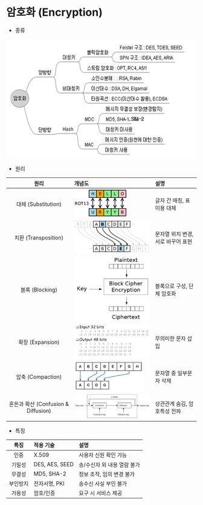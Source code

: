 암호화 (Encryption)
=====

   - 종류
   
   <img title="encryption" src="./images/encryption/encryption.png" alt="encryption" width="700px">

   - 원리
   
| 원리 | 개념도 | 설명 |
| :---: | :--- | :--- |
| 대체 (Substitution) | <img title="encryption" src="./images/encryption/substitution.png" alt="Substitution"> | 글자 간 매칭, 표 이용 대체 |
| 치환 (Transposition) | <img title="encryption" src="./images/encryption/transposition.png" alt="Transposition"> |  문자열 위치 변경, 서로 바꾸어 표현 |
| 블록 (Blocking) | <img title="encryption" src="./images/encryption/blocking.png" alt="Blocking"> | 블록으로 구성, 단체 암호화 |
| 확장 (Expansion) | <img title="encryption" src="./images/encryption/expansion.png" alt="Expansion"> | 무의미한 문자 삽입 |
| 압축 (Compaction) | <img title="encryption" src="./images/encryption/compaction.png" alt="Compaction"> | 문자열 중 일부문자 삭제 |
| 혼돈과 확산 (Confusion & Diffusion) | <img title="encryption" src="./images/encryption/confusion.png" alt="Confusion & Diffusion"> | 상관관계 숨김, 암호특성 전파 |

   - 특징
   
| 특징 | 적용 기술 | 설명 |
| :---: | :--- | :--- |
| 인증 | X.509 | 사용자 신원 확인 가능 |
| 기밀성| DES, AES, SEED | 송/수신자 외 내용 열람 불가 |
| 무결성 | MD5, SHA-2 | 정보 조작, 임의 변경 불가 |
| 부인방지 | 전자서명, PKI| 송수신 사실 부인 불가 |
| 가용성 | 암호/인증 | 요구 시 서비스 제공 |

